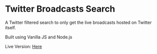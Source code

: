 # Twitter Broadcasts Search

A Twitter filtered search to only get the live broadcasts hosted on Twitter itself.

Built using Vanilla JS and Node.js

Live Version: [Here](https://mohmousad.github.io/Twitter-Broadcast-Search/client/)
